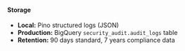 #### Storage

- **Local:** Pino structured logs (JSON)
- **Production:** BigQuery `security_audit.audit_logs` table
- **Retention:** 90 days standard, 7 years compliance data
